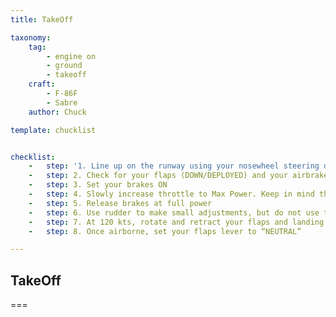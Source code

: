 ```yaml
---
title: TakeOff

taxonomy:
    tag:
        - engine on
        - ground
        - takeoff
    craft:
        - F-86F
        - Sabre
    author: Chuck

template: chucklist


checklist:
    -   step: '1. Line up on the runway using your nosewheel steering during turns (by holding “S” by default) and your rudder pedals. Toe brakes can be used as well. • Note: The nose wheel steering system will not engage if the nose wheel is more than 21° to either side of center. Should the nose wheel be turned more than this, it must be brought into the steering range by use of the wheel brakes. When the nose wheel steering activation button on the control stick is released, the nosewheel steering system starts to work as a shimmy damper and the nose wheel goes to the self-casteringmode.'
    -   step: 2. Check for your flaps (DOWN/DEPLOYED) and your airbrakes (RETRACTED). Ask your wingmen if you have bad visibility. 
    -   step: 3. Set your brakes ON
    -   step: 4. Slowly increase throttle to Max Power. Keep in mind that the throttle is slow to respond to input. 
    -   step: 5. Release brakes at full power
    -   step: 6. Use rudder to make small adjustments, but do not use the nosewheel steering
    -   step: 7. At 120 kts, rotate and retract your flaps and landing gear
    -   step: 8. Once airborne, set your flaps lever to “NEUTRAL”

---
```


## TakeOff

===
  
